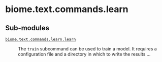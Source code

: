 # biome.text.commands.learn <Badge text="Module"/>
<h2 class="section-title" id="header-submodules">Sub-modules</h2>
<dl>
<dt><code class="name"><a title="biome.text.commands.learn.learn" href="learn.html">biome.text.commands.learn.learn</a></code></dt>
<dd>
<div class="desc"><p>The <code>train</code> subcommand can be used to train a model.
It requires a configuration file and a directory in
which to write the results …</p></div>
</dd>
</dl>